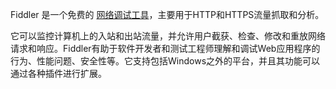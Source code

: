 

Fiddler 是一个免费的 <u>网络调试工具</u>，主要用于HTTP和HTTPS流量抓取和分析。

它可以监控计算机上的入站和出站流量，并允许用户截获、检查、修改和重放网络请求和响应。Fiddler有助于软件开发者和测试工程师理解和调试Web应用程序的行为、性能问题、安全性等。它支持包括Windows之外的平台，并且其功能可以通过各种插件进行扩展。